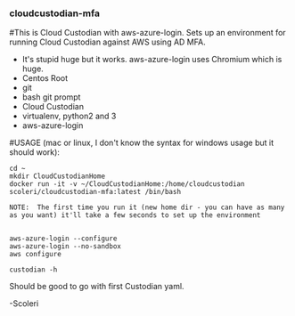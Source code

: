 ### cloudcustodian-mfa

#This is Cloud Custodian with aws-azure-login. Sets up an environment for running Cloud Custodian against AWS using AD MFA.

- It's stupid huge but it works. aws-azure-login uses Chromium which is huge.
- Centos Root
- git
- bash git prompt
- Cloud Custodian
- virtualenv, python2 and 3
- aws-azure-login

#USAGE (mac or linux, I don't know the syntax for windows usage but it should work):

```
cd ~
mkdir CloudCustodianHome
docker run -it -v ~/CloudCustodianHome:/home/cloudcustodian scoleri/cloudcustodian-mfa:latest /bin/bash

NOTE:  The first time you run it (new home dir - you can have as many as you want) it'll take a few seconds to set up the environment


aws-azure-login --configure
aws-azure-login --no-sandbox
aws configure

custodian -h
```

Should be good to go with first Custodian yaml.

-Scoleri
